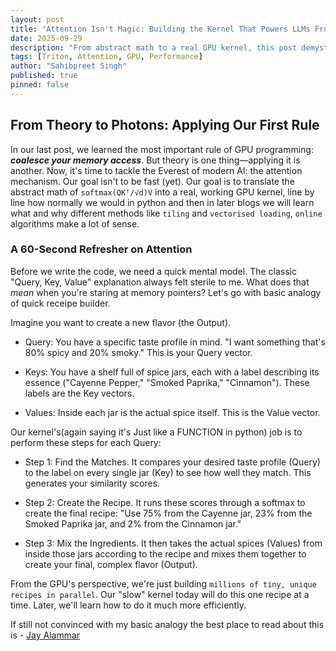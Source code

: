 ```yaml
---
layout: post
title: "Attention Isn't Magic: Building the Kernel That Powers LLMs From Scratch"
date: 2025-09-29
description: "From abstract math to a real GPU kernel, this post demystifies the attention mechanism by building it from scratch in Triton."
tags: [Triton, Attention, GPU, Performance]
author: "Sahibpreet Singh"
published: true
pinned: false
---
```


## From Theory to Photons: Applying Our First Rule
In our last post, we learned the most important rule of GPU programming: ***coalesce your memory access***. But theory is one thing—applying it is another. 
Now, it's time to tackle the Everest of modern AI: the attention mechanism. Our goal isn't to be fast (yet). Our goal is to translate the abstract math of `softmax(QKᵀ/√d)V` into a real, working GPU kernel, line by line how normally we would in python and then in later blogs we will learn what and why different methods like `tiling` and `vectorised loading`, `online` algorithms make a lot of sense.

### A 60-Second Refresher on Attention
Before we write the code, we need a quick mental model. The classic "Query, Key, Value" explanation always felt sterile to me. What does that *mean* when you're staring at memory pointers?
Let's go with basic analogy of quick receipe builder.

Imagine you want to create a new flavor (the Output).
-  Query: You have a specific taste profile in mind. "I want something that's 80% spicy and 20% smoky." This is your Query vector.

-  Keys: You have a shelf full of spice jars, each with a label describing its essence ("Cayenne Pepper," "Smoked Paprika," "Cinnamon"). These labels are the Key vectors.

-  Values: Inside each jar is the actual spice itself. This is the Value vector.

Our kernel's(again saying it's Just like a FUNCTION in python) job is to perform these steps for each Query:
-  Step 1: Find the Matches. It compares your desired taste profile (Query) to the label on every single jar (Key) to see how well they match. This generates your similarity scores.

-  Step 2: Create the Recipe. It runs these scores through a softmax to create the final recipe: "Use 75% from the Cayenne jar, 23% from the Smoked Paprika jar, and 2% from the Cinnamon jar."

-  Step 3: Mix the Ingredients. It then takes the actual spices (Values) from inside those jars according to the recipe and mixes them together to create your final, complex flavor (Output).

From the GPU's perspective, we're just building `millions of tiny, unique recipes in parallel`. Our "slow" kernel today will do this one recipe at a time. Later, we'll learn how to do it much more efficiently.

If still not convinced with my basic analogy the best place to read about this is - [Jay Alammar](https://jalammar.github.io/illustrated-transformer/)